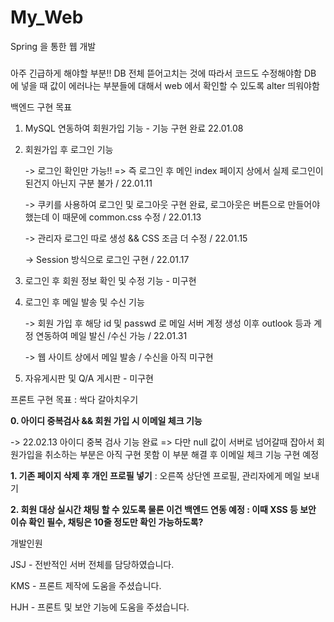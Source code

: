 # My_Web
Spring 을 통한 웹 개발

###
아주 긴급하게 해야할 부분!!
DB 전체 뜯어고치는 것에 따라서 코드도 수정해야함
DB 에 넣을 때 값이 에러나는 부분들에 대해서 web 에서 확인할 수 있도록 alter 띄워야함

백엔드 구현 목표
1. MySQL 연동하여 회원가입 기능 - 기능 구현 완료 22.01.08

2. 회원가입 후 로그인 기능

   -> 로그인 확인만 가능!! => 즉 로그인 후 메인 index 페이지 상에서 실제 로그인이 된건지 아닌지 구분 불가 / 22.01.11

   -> 쿠키를 사용하여 로그인 및 로그아웃 구현 완료, 로그아웃은 버튼으로 만들어야 했는데 이 때문에 common.css 수정 / 22.01.13

   -> 관리자 로그인 따로 생성 && CSS 조금 더 수정 / 22.01.15

   -> Session 방식으로 로그인 구현 / 22.01.17

3. 로그인 후 회원 정보 확인 및 수정 기능 - 미구현


4. 로그인 후 메일 발송 및 수신 기능

   -> 회원 가입 후 해당 id 및 passwd 로 메일 서버 계정 생성 이후 outlook 등과 계정 연동하여 메일 발신 /수신 가능 / 22.01.31

   -> 웹 사이트 상에서 메일 발송 / 수신을 아직 미구현

6. 자유게시판 및 Q/A 게시판 - 미구현

프론트 구현 목표 : 싹다 갈아치우기

**0. 아이디 중복검사 && 회원 가입 시 이메일 체크 기능**
   
   -> 22.02.13 아이디 중복 검사 기능 완료 => 다만 null 값이 서버로 넘어갈때 잡아서 회원가입을 취소하는 부분은 아직 구현 못함
      이 부분 해결 후 이메일 체크 기능 구현 예정

**1. 기존 페이지 삭제 후 개인 프로필 넣기** : 오른쪽 상단엔 프로필, 관리자에게 메일 보내기

**2. 회원 대상 실시간 채팅 할 수 있도록 물론 이건 백엔드 연동 예정 : 이때 XSS 등 보안 이슈 확인 필수, 채팅은 10줄 정도만 확인 가능하도록?**



개발인원

JSJ - 전반적인 서버 전체를 담당하였습니다.

KMS - 프론트 제작에 도움을 주셨습니다.

HJH - 프론트 및 보안 기능에 도움을 주셨습니다.
